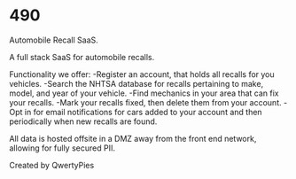 # 490
Automobile Recall SaaS.

A full stack SaaS for automobile recalls.

Functionality we offer:
  -Register an account, that holds all recalls for you vehicles.
  -Search the NHTSA database for recalls pertaining to make, model, and year of your vehicle.
  -Find mechanics in your area that can fix your recalls.
  -Mark your recalls fixed, then delete them from your account.
  -Opt in for email notifications for cars added to your account and then periodically when new recalls are found.

All data is hosted offsite in a DMZ away from the front end network, allowing for fully secured PII.

Created by QwertyPies
